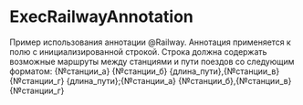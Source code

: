 # ExecRailwayAnnotation
Пример использования аннотации @Railway.
Аннотация применяется к полю с инициализированной строкой. Строка должна содержать возможные маршруты между станциями и пути поездов со следующим форматом:
{№станции_а} {№станции_б} {длина_пути},{№станции_в} {№станции_г} {длина_пути};{№станции_а} {№станции_б},{№станции_в} {№станции_г}
